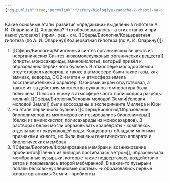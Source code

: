 ```yaml
---
{"dg-publish":true,"permalink":"/sfery/biologiya/zadacha-2-chasti-na-gipotezu-oparina/","tags":["Эволюция"]}
---
```


Какие основные этапы развития «преджизни» выделены в гипотезе А. И. Опарина и Д. Холдейна? Что образовывалось на этих этапах и при каких условиях? (прим. ред - см. [[Сферы/Биология/Коацерватная гипотеза (по А. И. Опарину)\|Коацерватная гипотеза (по А. И. Опарину)]])

1. [[Сферы/Биология/Абиогенный синтез органических веществ из неорганических\|Синтез низкомолекулярных органических веществ]] (спирты, моносахариды, аминокислоты), который привёл к образованию первичного бульона. В атмосфере молодой Земли отсутствовал кислород, а также в атмосфере были такие газы, как аммиак, водород, CO2 и метан => атмосфера имела восстановительный характер. Озоновый экран отсутствовал, а также из-за действия множества вулканов температура была повышена. Плюс ко всему в атмосфере часто происходили разряды молний. [[Сферы/Биология/Условия молодой Земли\|Условия молодой Земли]] были воссозданы в эксперименте Миллера и Юри
2. На этапе первичного бульона [[Сферы/Биология/Образование биополимеров\|из мономеров синтезировались биополимеры]] (белки из аминокислот, полисахариды из моносахардов). В растворах белки могли образовывать коацевраты - комплексы, отдельные от окружающей воды. Коацевраты обладали многими признаками живого, но были лишены генетического аппарата и биологических мембран
3. [[Сферы/Биология/Формирование мембран и возникновение пробионтов\|Плёнка из липидов прогибалась ветром]], образовывала мембранные пузырьки, которые также подвергалась воздействию ветра и покрывалась второй мебмранной. В какие-то пузырьки попали белково-нуклеиновые системы => образовались первые живые организмы Земли - пробионты

